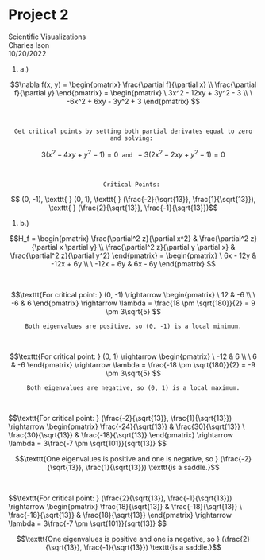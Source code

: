 # Project 2  
Scientific Visualizations  
Charles Ison  
10/20/2022

1. a.) 

$$\nabla f(x, y) = 
\begin{pmatrix}
\frac{\partial f}{\partial x} \\
\frac{\partial f}{\partial y}
\end{pmatrix} =
\begin{pmatrix}
\ 3x^2 - 12xy + 3y^2 - 3 \\
\ -6x^2 + 6xy - 3y^2 + 3
\end{pmatrix}
$$

<br/>

$$\texttt{Get critical points by setting both partial derivates equal to zero and solving: }$$ 

$$ 3(x^2 - 4xy + y^2 - 1) = 0 \texttt{ and } -3(2x^2 - 2xy + y^2 - 1) = 0 $$

<br/>

$$\texttt{Critical Points: }$$

$$ (0, -1), \texttt{ } (0, 1), \texttt{ } (\frac{-2}{\sqrt{13}}, \frac{1}{\sqrt{13}}), \texttt{ } (\frac{2}{\sqrt{13}}, \frac{-1}{\sqrt{13}})$$

1. b.) 

$$H_f = 
\begin{pmatrix}
\frac{\partial^2 z}{\partial x^2} & \frac{\partial^2 z}{\partial x \partial y} \\
\frac{\partial^2 z}{\partial y \partial x} & \frac{\partial^2 z}{\partial y^2}
\end{pmatrix} =
\begin{pmatrix}
\ 6x - 12y & -12x + 6y \\
\ -12x + 6y & 6x - 6y
\end{pmatrix}
$$

<br/>

$$\texttt{For critical point: } (0, -1) \rightarrow 
\begin{pmatrix}
\ 12 & -6 \\
\ -6 & 6
\end{pmatrix}
\rightarrow \lambda	= \frac{18 \pm \sqrt{180}}{2} = 9 \pm 3\sqrt{5} 
$$

$$\texttt{Both eigenvalues are positive, so (0, -1) is a local minimum.}$$

<br/>

$$\texttt{For critical point: } (0, 1) \rightarrow 
\begin{pmatrix}
\ -12 & 6 \\
\ 6 & -6
\end{pmatrix}
\rightarrow \lambda	= \frac{-18 \pm \sqrt{180}}{2} = -9 \pm 3\sqrt{5} 
$$

$$\texttt{Both eigenvalues are negative, so (0, 1) is a local maximum.}$$

<br/>

$$\texttt{For critical point: } (\frac{-2}{\sqrt{13}}, \frac{1}{\sqrt{13}}) \rightarrow 
\begin{pmatrix}
\frac{-24}{\sqrt{13}} & \frac{30}{\sqrt{13}} \\
\frac{30}{\sqrt{13}} & \frac{-18}{\sqrt{13}}
\end{pmatrix}
\rightarrow \lambda = 3\frac{-7 \pm \sqrt{101}}{sqrt(13}}
$$

$$\texttt{One eigenvalues is positive and one is negative, so } (\frac{-2}{\sqrt{13}}, \frac{1}{\sqrt{13}}) \texttt{is a saddle.}$$

<br/>

$$\texttt{For critical point: } (\frac{2}{\sqrt{13}}, \frac{-1}{\sqrt{13}}) \rightarrow 
\begin{pmatrix}
\frac{18}{\sqrt{13}} & \frac{-18}{\sqrt{13}} \\
\frac{-18}{\sqrt{13}} & \frac{18}{\sqrt{13}}
\end{pmatrix}
\rightarrow \lambda = 3\frac{-7 \pm \sqrt{101}}{sqrt(13}}
$$

$$\texttt{One eigenvalues is positive and one is negative, so } (\frac{2}{\sqrt{13}}, \frac{-1}{\sqrt{13}}) \texttt{is a saddle.}$$

